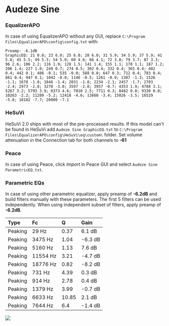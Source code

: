 # Audeze Sine

### EqualizerAPO
In case of using EqualizerAPO without any GUI, replace `C:\Program Files\EqualizerAPO\config\config.txt`
with:
```
Preamp: -6.1dB
GraphicEQ: 21 0.0; 23 6.0; 25 6.0; 28 6.0; 31 5.9; 34 5.9; 37 5.9; 41 5.8; 45 5.5; 49 5.3; 54 5.0; 60 4.6; 66 4.1; 72 3.8; 79 3.7; 87 3.3; 96 2.6; 106 2.2; 116 1.9; 128 1.5; 141 1.4; 155 1.1; 170 1.1; 187 1.2; 206 1.4; 227 1.0; 249 0.7; 274 0.5; 302 0.4; 332 0.4; 365 0.4; 402 0.4; 442 0.1; 486 -0.1; 535 -0.0; 588 0.0; 647 0.3; 712 0.4; 783 0.4; 861 0.4; 947 0.1; 1042 -0.0; 1146 -0.5; 1261 -0.9; 1387 -1.3; 1526 -1.1; 1678 -1.0; 1846 -1.4; 2031 -1.8; 2234 -2.1; 2457 -1.7; 2703 -2.4; 2973 -2.8; 3270 -3.0; 3597 -2.8; 3957 -0.7; 4353 1.9; 4788 3.1; 5267 3.2; 5793 3.9; 6373 4.6; 7010 2.5; 7711 0.3; 8482 0.0; 9330 0.0; 10263 -2.2; 11289 -5.2; 12418 -4.6; 13660 -3.4; 15026 -3.5; 16529 -5.8; 18182 -7.7; 20000 -7.1
```

### HeSuVi
HeSuVi 2.0 ships with most of the pre-processed results. If this model can't be found in HeSuVi add
`Audeze Sine GraphicEQ.txt` to `C:\Program Files\EqualizerAPO\config\HeSuVi\eq\custom\` folder.
Set volume attenuation in the Connection tab for both channels to **-61**

### Peace
In case of using Peace, click *Import* in Peace GUI and select `Audeze Sine ParametricEQ.txt`.

### Parametric EQs
In case of using other parametric equalizer, apply preamp of **-6.2dB** and build filters manually
with these parameters. The first 5 filters can be used independently.
When using independent subset of filters, apply preamp of **-6.2dB**.

| Type    | Fc       |     Q | Gain    |
|:--------|:---------|:------|:--------|
| Peaking | 29 Hz    |  0.37 | 6.1 dB  |
| Peaking | 3475 Hz  |  1.04 | -6.3 dB |
| Peaking | 5160 Hz  |  1.13 | 7.6 dB  |
| Peaking | 11554 Hz |  3.21 | -4.7 dB |
| Peaking | 18776 Hz |  0.82 | -8.2 dB |
| Peaking | 731 Hz   |  4.39 | 0.3 dB  |
| Peaking | 914 Hz   |  2.78 | 0.4 dB  |
| Peaking | 1379 Hz  |  3.99 | -0.7 dB |
| Peaking | 6633 Hz  | 10.85 | 2.1 dB  |
| Peaking | 7644 Hz  |  6.4  | -1.4 dB |

![](https://raw.githubusercontent.com/jaakkopasanen/AutoEq/master/results/oratory1990/usound/Audeze%20Sine/Audeze%20Sine.png)